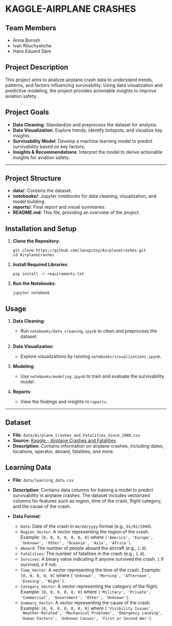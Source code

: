 # KAGGLE-AIRPLANE CRASHES

## Team Members
* Anna Borosh
* Ivan Kliuchyshche
* Hans Eduard Säre

## Project Description

This project aims to analyze airplane crash data to understand trends, patterns, and factors influencing survivability. Using data visualization and predictive modeling, the project provides actionable insights to improve aviation safety.

## Project Goals
- **Data Cleaning**: Standardize and preprocess the dataset for analysis.
- **Data Visualization**: Explore trends, identify hotspots, and visualize key insights.
- **Survivability Model**: Develop a machine learning model to predict survivability based on key factors.
- **Insights & Recommendations**: Interpret the model to derive actionable insights for aviation safety.

---

## Project Structure
- **data/**: Contains the dataset.
- **notebooks/**: Jupyter notebooks for data cleaning, visualization, and model building.
- **reports/**: Final report and visual summaries.
- **README.md**: This file, providing an overview of the project.

## Installation and Setup

1. **Clone the Repository**:
   ```
   git clone https://github.com/Janspitoy/AirplaneCrashes.git
   cd AirplaneCrashes
   ```
2. **Install Required Libraries**:
    ```
    pip install -r requirements.txt
    ```
3. **Run the Notebooks**:
    ```
    jupyter notebook
    ```

## Usage

1. **Data Cleaning**:
   - Run `notebooks/data_cleaning.ipynb` to clean and preprocess the dataset.

2. **Data Visualization**:
   - Explore visualizations by running `notebooks/visualizations.ipynb`.

3. **Modeling**:
   - Use `notebooks/modeling.ipynb` to train and evaluate the survivability model.

4. **Reports**:
   - View the findings and insights in `reports`.

---

## Dataset

- **File**: `data/Airplane_Crashes_and_Fatalities_Since_1908.csv`
- **Source**: [Kaggle - Airplane Crashes and Fatalities](https://www.kaggle.com/datasets/nayansubedi1/airplane-crashes-and-fatalities-upto-2023)
- **Description**: Contains information on airplane crashes, including dates, locations, operator, aboard, fatalities, and more.

## Learning Data

- **File**: `data/learning_data.csv`
- **Description**: Contains data columns for training a model to predict survivability in airplane crashes. The dataset includes vectorized columns for features such as region, time of the crash, flight category, and the cause of the crash.
  
- **Data Format**:
    - `Date`: Date of the crash in `mm/dd/yyyy` format (e.g., `01/01/1999`).
    - `Region_Vector`: A vector representing the region of the crash. Example: `[0, 0, 0, 0, 0, 0, 0]` where `['America', 'Europe', 'Unknown', 'Other', 'Oceania', 'Asia', 'Africa']`.
    - `Aboard`: The number of people aboard the aircraft (e.g., `1.0`).
    - `Fatalities`: The number of fatalities in the crash (e.g., `1.0`).
    - `Survives`: A binary value indicating if anyone survived the crash. `1` if survived, `0` if not.
    - `Time_Vector`: A vector representing the time of the crash. Example: `[0, 0, 0, 0, 0]` where `['Unknown', 'Morning', 'Afternoon', 'Evening', 'Night']`.
    - `Category_Vector`: A vector representing the category of the flight. Example: `[0, 0, 0, 0, 0, 0]` where `['Military', 'Private', 'Commercial', 'Government', 'Other', 'Unknown']`.
    - `Summary_Vector`: A vector representing the cause of the crash. Example: `[0, 0, 0, 0, 0, 0, 0]` where `['Visibility Issues', 'Weather-Related', 'Mechanical Problems', 'Emergency Landing', 'Human Factors', 'Unknown Causes', 'First or Second War']`.
